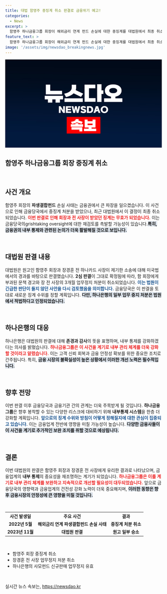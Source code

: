 ```yaml
---
title: 대법 함영주 중징계 취소 판결로 금융위기 예고!
categories:
  - News
excerpt: >
  함영주 하나금융그룹 회장이 해외금리 연계 펀드 손실에 대한 중징계를 대법원에서 최종 취소했습니다. 법원은 2심 판결을 확정하며 금융당국의 징계 수위를 새롭게 조정할 것임을 예고했습니다.
feature_text: >
  함영주 하나금융그룹 회장이 해외금리 연계 펀드 손실에 대한 중징계를 대법원에서 최종 취소했습니다. 법원은 2심 판결을 확정하며 금융당국의 징계 수위를 새롭게 조정할 것임을 예고했습니다.
image: '/assets/img/newsdao_breakingnews.jpg'
---
```


<p><img src="/assets/img/newsdao_breakingnews.jpg" alt="ontimetimes 속보" /></p>

<h2 data-ke-size="size26">함영주 하나금융그룹 회장 중징계 취소</h2>

<p data-ke-size="size16">&nbsp;</p>

<h2 data-ke-size="size26">사건 개요</h2>

<p>함영주 회장의 <b>파생결합펀드</b> 손실 사태는 금융권에서 큰 파장을 일으켰습니다. 이 사건으로 인해 금융당국에서 중징계 처분을 받았으나, 최근 대법원에서 이 결정이 최종 취소되었습니다. <b><span style="color: #ee2323;">이번 판결로 인해 회장과 전 사장이 받았던 징계는 무효가 되었습니다.</span></b> 이는 금융당국의grishtaking oversight에 대한 재검토를 촉발할 가능성이 있습니다.<b><span style="background-color: #21538527;">특히, 금융권의 내부 통제와 관련된 논의가 더욱 활발해질 것으로 보입니다.</span></b></p>

<p data-ke-size="size16">&nbsp;</p>

<h2 data-ke-size="size26">대법원 판결 내용</h2>

<p>대법원은 원고인 함영주 회장과 장경훈 전 하나카드 사장이 제기한 소송에 대해 미국법에서의 경과를 바탕으로 판결했습니다. <b>2심 판결</b>이 그대로 확정됨에 따라, 함 회장에게 부과된 문책 경고와 장 전 사장의 3개월 업무정지 처분이 취소되었습니다. <b><span style="color: #1a5490;">이는 법원이 긴급한 판단이 들지 않던 사안을 다시 검토했음을 의미합니다.</span></b> 금융당국은 이 판결을 토대로 새로운 징계 수위를 정할 계획입니다. <b><span style="background-color: #21538527;">다만, 하나은행의 일부 업무 중지 처분은 법원에서 적법하다고 인정되었습니다.</span></b></p>

<p data-ke-size="size16">&nbsp;</p>

<h2 data-ke-size="size26">하나은행의 대응</h2>

<p>하나은행은 대법원의 판결에 대해 <b>존경과 감사</b>의 뜻을 표명하며, 내부 통제를 강화하겠다는 의사를 밝혔습니다. <b><span style="color: #ee2323;">하나금융그룹은 이 사건을 계기로 내부 관리 체계를 더욱 강화할 것이라고 알렸습니다.</span></b> 이는 고객 신뢰 회복과 금융 안정성 확보를 위한 중요한 조치로 간주됩니다. 특히, <b><span style="background-color: #21538527;">금융 시장의 불확실성이 높은 상황에서 이러한 개선 노력은 필수적입니다.</span></b></p>

<p data-ke-size="size16">&nbsp;</p>

<h2 data-ke-size="size26">향후 전망</h2>

<p>이번 판결 이후 금융당국과 금융기관 간의 관계는 더욱 주목받게 될 것입니다. <b>하나금융그룹</b>은 향후 봉착할 수 있는 다양한 리스크에 대비하기 위해 <b>내부통제 시스템</b>을 한층 더 강화할 계획입니다. <b><span style="color: #1a5490;">앞으로의 징계 수위와 방침이 어떻게 정해질지에 대한 관심이 집중되고 있습니다.</span></b> 이는 금융업계 전반에 영향을 미칠 가능성이 높습니다. <b><span style="background-color: #21538527;">다양한 금융사들이 이 사건을 계기로 추가적인 보완 조치를 취할 것으로 예상됩니다.</span></b></p>

<p data-ke-size="size16">&nbsp;</p>

<h2 data-ke-size="size26">결론</h2>

<p>이번 대법원의 판결은 함영주 회장과 장경훈 전 사장에게 유리한 결과로 나타났으며, 금융업계의 <b>내부 통제</b>의 중요성을 재조명하는 계기가 되었습니다. <b><span style="color: #ee2323;">하나금융그룹은 이를 계기로 내부 관리 체계를 보완하고 지속적으로 개선할 필요성이 대두되었습니다.</span></b> 앞으로 금융당국의 영향력과 금융업계의 건전성 강화 노력이 더욱 중요해지며, <b><span style="background-color: #21538527;">이러한 동향은 향후 금융시장의 안정성에 큰 영향을 미칠 것입니다.</span></b></p>

<p data-ke-size="size16">&nbsp;</p>

<table>
    <tr>
        <td style="text-align: center; height: 17px;"><b>사건 발생일</b></td>
        <td style="text-align: center; height: 17px;"><b>주요 사건</b></td>
        <td style="text-align: center; height: 17px;"><b>결과</b></td>
    </tr>
    <tr>
        <td style="text-align: center; height: 17px;"><b>2022년 5월</b></td>
        <td style="text-align: center; height: 17px;"><b>해외금리 연계 파생결합펀드 손실 사태</b></td>
        <td style="text-align: center; height: 17px;"><b>중징계 처분 취소</b></td>
    </tr>
    <tr>
        <td style="text-align: center; height: 17px;"><b>2023년 11월</b></td>
        <td style="text-align: center; height: 17px;"><b>대법원 판결</b></td>
        <td style="text-align: center; height: 17px;"><b>원고 일부 승소</b></td>
    </tr>
</table>

<p data-ke-size="size16">&nbsp;</p>

<ul>
    <li>함영주 회장 중징계 취소</li>
    <li>장경훈 전 사장 업무정지 처분 취소</li>
    <li>하나은행의 사모펀드 신규판매 업무정지 유효</li>
</ul>

<p data-ke-size="size16">&nbsp;</p>
실시간 뉴스 속보는, <a href="https://newsdao.kr" rel="dofollow">https://newsdao.kr</a>


